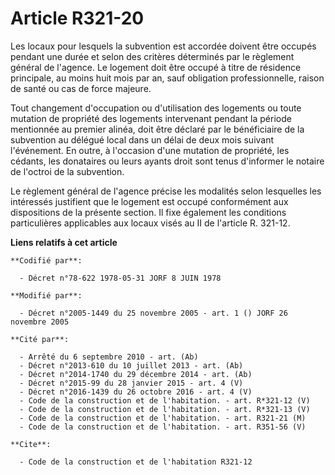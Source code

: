 # Article R321-20

Les locaux pour lesquels la subvention est accordée doivent être occupés pendant une durée et selon des critères déterminés
par le règlement général de l'agence. Le logement doit être occupé à titre de résidence principale, au moins huit mois par
an, sauf obligation professionnelle, raison de santé ou cas de force majeure.

Tout changement d'occupation ou d'utilisation des logements ou toute mutation de propriété des logements intervenant pendant
la période mentionnée au premier alinéa, doit être déclaré par le bénéficiaire de la subvention au délégué local dans un
délai de deux mois suivant l'événement. En outre, à l'occasion d'une mutation de propriété, les cédants, les donataires ou
leurs ayants droit sont tenus d'informer le notaire de l'octroi de la subvention.

Le règlement général de l'agence précise les modalités selon lesquelles les intéressés justifient que le logement est occupé
conformément aux dispositions de la présente section. Il fixe également les conditions particulières applicables aux locaux
visés au II de l'article R. 321-12.

**Liens relatifs à cet article**

	**Codifié par**:

	  - Décret n°78-622 1978-05-31 JORF 8 JUIN 1978

	**Modifié par**:

	  - Décret n°2005-1449 du 25 novembre 2005 - art. 1 () JORF 26 novembre 2005

	**Cité par**:

	  - Arrêté du 6 septembre 2010 - art. (Ab)
	  - Décret n°2013-610 du 10 juillet 2013 - art. (Ab)
	  - Décret n°2014-1740 du 29 décembre 2014 - art. (Ab)
	  - Décret n°2015-99 du 28 janvier 2015 - art. 4 (V)
	  - Décret n°2016-1439 du 26 octobre 2016 - art. 4 (V)
	  - Code de la construction et de l'habitation. - art. R*321-12 (V)
	  - Code de la construction et de l'habitation. - art. R*321-13 (V)
	  - Code de la construction et de l'habitation. - art. R321-21 (M)
	  - Code de la construction et de l'habitation. - art. R351-56 (V)

	**Cite**:

	  - Code de la construction et de l'habitation R321-12
